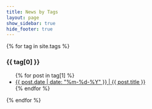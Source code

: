 ```yaml
---
title: News by Tags
layout: page
show_sidebar: true
hide_footer: true
---
```


{% for tag in site.tags %}
  <h3>{{ tag[0] }}</h3>
  <ul>
    {% for post in tag[1] %}
      <li><a href="{{ post.url }}">{{ post.date | date: "%m-%d-%Y" }} | {{ post.title }}</a></li>
    {% endfor %}
  </ul>
{% endfor %}